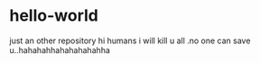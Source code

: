 # hello-world
just an other repository
hi humans 
i will kill u all .no one can save u..hahahahhahahahahahha
